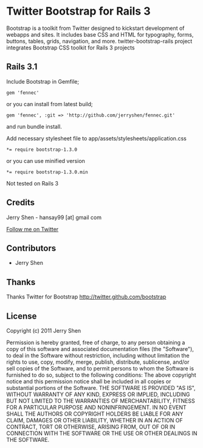 # Twitter Bootstrap for Rails 3
Bootstrap is a toolkit from Twitter designed to kickstart development of webapps and sites.
It includes base CSS and HTML for typography, forms, buttons, tables, grids, navigation, and more.
twitter-bootstrap-rails project integrates Bootstrap CSS toolkit for Rails 3 projects

## Rails 3.1
Include Bootstrap in Gemfile;

    gem 'fennec'
    
or you can install from latest build;

    gem 'fennec', :git => 'http://github.com/jerryshen/fennec.git'
    
and run bundle install.

Add necessary stylesheet file to app/assets/stylesheets/application.css

    *= require bootstrap-1.3.0
    
or you can use minified version

    *= require bootstrap-1.3.0.min
    
Not tested on Rails 3

## Credits
Jerry Shen - hansay99 [at] gmail com

[Follow me on Twitter](http://twitter.com/viojerry "Twitter")

## Contributors
<ul>
  <li>Jerry Shen</li>
</ul>

## Thanks
Thanks Twitter for Bootstrap
http://twitter.github.com/bootstrap

## License
Copyright (c) 2011 Jerry Shen

Permission is hereby granted, free of charge, to any person obtaining a copy of this software and associated documentation files (the "Software"), to deal in the Software without restriction, including without limitation the rights to use, copy, modify, merge, publish, distribute, sublicense, and/or sell copies of the Software, and to permit persons to whom the Software is furnished to do so, subject to the following conditions:
The above copyright notice and this permission notice shall be included in all copies or substantial portions of the Software.
THE SOFTWARE IS PROVIDED "AS IS", WITHOUT WARRANTY OF ANY KIND, EXPRESS OR IMPLIED, INCLUDING BUT NOT LIMITED TO THE WARRANTIES OF MERCHANTABILITY, FITNESS FOR A PARTICULAR PURPOSE AND NONINFRINGEMENT. IN NO EVENT SHALL THE AUTHORS OR COPYRIGHT HOLDERS BE LIABLE FOR ANY CLAIM, DAMAGES OR OTHER LIABILITY, WHETHER IN AN ACTION OF CONTRACT, TORT OR OTHERWISE, ARISING FROM, OUT OF OR IN CONNECTION WITH THE SOFTWARE OR THE USE OR OTHER DEALINGS IN THE SOFTWARE.